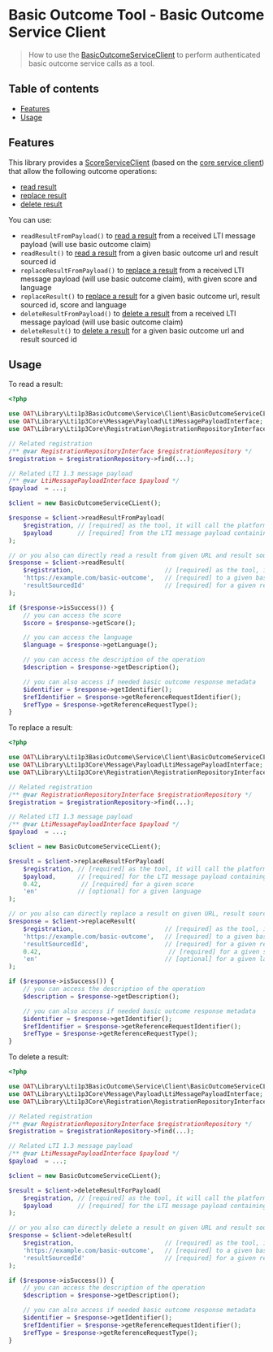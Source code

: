 # Basic Outcome Tool - Basic Outcome Service Client

> How to use the [BasicOutcomeServiceClient](../src/Service/Client/BasicOutcomeServiceClient.php) to perform authenticated basic outcome service calls as a tool.

## Table of contents

- [Features](#features)
- [Usage](#usage)

## Features

This library provides a [ScoreServiceClient](../../src/Service/Score/Client/ScoreServiceClient.php) (based on the [core service client](https://github.com/oat-sa/lib-lti1p3-core/blob/master/doc/service/service-client.md)) that allow the following outcome operations:
- [read result](https://www.imsglobal.org/spec/lti-bo/v1p1#readresult)
- [replace result](https://www.imsglobal.org/spec/lti-bo/v1p1#replaceresult)
- [delete result](https://www.imsglobal.org/spec/lti-bo/v1p1#deleteresult)

You can use:
- `readResultFromPayload()` to [read a result](https://www.imsglobal.org/spec/lti-bo/v1p1#readresult) from a received LTI message payload (will use basic outcome claim)
- `readResult()` to [read a result](https://www.imsglobal.org/spec/lti-bo/v1p1#readresult) from a given basic outcome url and result sourced id
- `replaceResultFromPayload()` to [replace a result](https://www.imsglobal.org/spec/lti-bo/v1p1#replaceresult) from a received LTI message payload (will use basic outcome claim), with given score and language
- `replaceResult()` to [replace a result](https://www.imsglobal.org/spec/lti-bo/v1p1#replaceresult) for a given basic outcome url, result sourced id, score and language
- `deleteResultFromPayload()` to [delete a result](https://www.imsglobal.org/spec/lti-bo/v1p1#deleteresult) from a received LTI message payload (will use basic outcome claim)
- `deleteResult()` to [delete a result](https://www.imsglobal.org/spec/lti-bo/v1p1#deleteresult) for a given basic outcome url and result sourced id

## Usage

To read a result:

```php
<?php

use OAT\Library\Lti1p3BasicOutcome\Service\Client\BasicOutcomeServiceCLient;
use OAT\Library\Lti1p3Core\Message\Payload\LtiMessagePayloadInterface;
use OAT\Library\Lti1p3Core\Registration\RegistrationRepositoryInterface;

// Related registration
/** @var RegistrationRepositoryInterface $registrationRepository */
$registration = $registrationRepository->find(...);

// Related LTI 1.3 message payload
/** @var LtiMessagePayloadInterface $payload */
$payload  = ...;

$client = new BasicOutcomeServiceCLient();

$response = $client->readResultFromPayload(
    $registration, // [required] as the tool, it will call the platform of this registration
    $payload       // [required] from the LTI message payload containing the basic outcome claim result sourced id (got at LTI launch)
);

// or you also can directly read a result from given URL and result sourced id (avoid claim construction)
$response = $client->readResult(
    $registration,                         // [required] as the tool, it will call the platform of this registration
    'https://example.com/basic-outcome',   // [required] to a given basic outcome service url
    'resultSourcedId'                      // [required] for a given result sourced id
);

if ($response->isSuccess()) {
    // you can access the score
    $score = $response->getScore();

    // you can access the language
    $language = $response->getLanguage();

    // you can access the description of the operation
    $description = $response->getDescription();

    // you can also access if needed basic outcome response metadata
    $identifier = $response->getIdentifier();
    $refIdentifier = $response->getReferenceRequestIdentifier();
    $refType = $response->getReferenceRequestType();
}
```

To replace a result:

```php
<?php

use OAT\Library\Lti1p3BasicOutcome\Service\Client\BasicOutcomeServiceCLient;
use OAT\Library\Lti1p3Core\Message\Payload\LtiMessagePayloadInterface;
use OAT\Library\Lti1p3Core\Registration\RegistrationRepositoryInterface;

// Related registration
/** @var RegistrationRepositoryInterface $registrationRepository */
$registration = $registrationRepository->find(...);

// Related LTI 1.3 message payload
/** @var LtiMessagePayloadInterface $payload */
$payload  = ...;

$client = new BasicOutcomeServiceCLient();

$result = $client->replaceResultForPayload(
    $registration, // [required] as the tool, it will call the platform of this registration
    $payload,      // [required] for the LTI message payload containing the basic outcome claim result sourced id (got at LTI launch)
    0.42,           // [required] for a given score
    'en'           // [optional] for a given language
);

// or you also can directly replace a result on given URL, result sourced id, score and language (avoid claim construction)
$response = $client->replaceResult(
    $registration,                         // [required] as the tool, it will call the platform of this registration
    'https://example.com/basic-outcome',   // [required] to a given basic outcome service url
    'resultSourcedId',                     // [required] for a given result sourced id
    0.42,                                   // [required] for a given score
    'en'                                   // [optional] for a given language
);

if ($response->isSuccess()) {
    // you can access the description of the operation
    $description = $response->getDescription();

    // you can also access if needed basic outcome response metadata
    $identifier = $response->getIdentifier();
    $refIdentifier = $response->getReferenceRequestIdentifier();
    $refType = $response->getReferenceRequestType();
}
```

To delete a result:

```php
<?php

use OAT\Library\Lti1p3BasicOutcome\Service\Client\BasicOutcomeServiceCLient;
use OAT\Library\Lti1p3Core\Message\Payload\LtiMessagePayloadInterface;
use OAT\Library\Lti1p3Core\Registration\RegistrationRepositoryInterface;

// Related registration
/** @var RegistrationRepositoryInterface $registrationRepository */
$registration = $registrationRepository->find(...);

// Related LTI 1.3 message payload
/** @var LtiMessagePayloadInterface $payload */
$payload  = ...;

$client = new BasicOutcomeServiceCLient();

$result = $client->deleteResultForPayload(
    $registration, // [required] as the tool, it will call the platform of this registration
    $payload       // [required] for the LTI message payload containing the basic outcome claim result sourced id (got at LTI launch)
);

// or you also can directly delete a result on given URL and result sourced id (avoid claim construction)
$response = $client->deleteResult(
    $registration,                         // [required] as the tool, it will call the platform of this registration
    'https://example.com/basic-outcome',   // [required] to a given basic outcome service url
    'resultSourcedId'                      // [required] for a given result sourced id
);

if ($response->isSuccess()) {
    // you can access the description of the operation
    $description = $response->getDescription();

    // you can also access if needed basic outcome response metadata
    $identifier = $response->getIdentifier();
    $refIdentifier = $response->getReferenceRequestIdentifier();
    $refType = $response->getReferenceRequestType();
}
```
